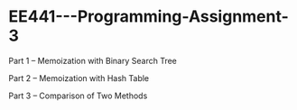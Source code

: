 # EE441---Programming-Assignment-3

Part 1 – Memoization with Binary Search Tree

Part 2 – Memoization with Hash Table

Part 3 – Comparison of Two Methods
